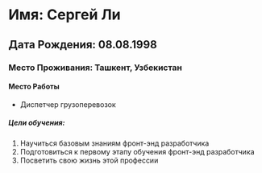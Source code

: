 # Имя: Сергей Ли
## Дата Рождения: 08.08.1998
### Место Проживания: Ташкент, Узбекистан
#### Место Работы
+ Диспетчер грузоперевозок 
##### Цели обучения:
1. Научиться базовым знаниям фронт-энд разработчика
2. Подготовиться к первому этапу обучения фронт-энд разработчика
3. Посветить свою жизнь этой профессии 